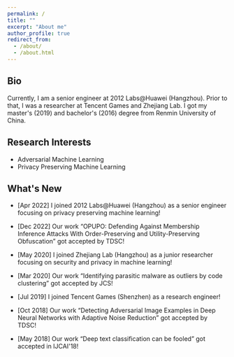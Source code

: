 ```yaml
---
permalink: /
title: ""
excerpt: "About me"
author_profile: true
redirect_from: 
  - /about/
  - /about.html
---
```


## Bio

Currently, I am a senior engineer at 2012 Labs@Huawei (Hangzhou). Prior to that, I was a researcher at Tencent Games and Zhejiang Lab. I got my master's (2019) and bachelor's (2016) degree from Renmin University of China.

## Research Interests

- Adversarial Machine Learning
- Privacy Preserving Machine Learning

## What's New
- [Apr 2022] I joined 2012 Labs@Huawei (Hangzhou) as a senior engineer focusing on privacy preserving machine learning!

- [Dec 2022] Our work “OPUPO: Defending Against Membership Inference Attacks With Order-Preserving and Utility-Preserving Obfuscation” got accepted by TDSC!

- [May 2020] I joined Zhejiang Lab (Hangzhou) as a junior researcher focusing on security and privacy in machine learning!

- [Mar 2020] Our work “Identifying parasitic malware as outliers by code clustering” got accepted by JCS!

- [Jul 2019] I joined Tencent Games (Shenzhen) as a research engineer!

- [Oct 2018] Our work “Detecting Adversarial Image Examples in Deep Neural Networks with Adaptive Noise Reduction” got accepted by TDSC!

- [May 2018] Our work “Deep text classification can be fooled” got accepted in IJCAI'18!
